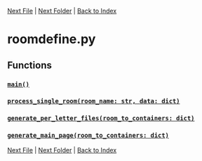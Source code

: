 [Next File](spawnpoints.md) | [Next Folder](core/cache.md) | [Back to Index](../index.md)

# roomdefine.py

## Functions

### [`main()`](https://github.com/Vaileasys/pz-wiki_parser/blob/main/scripts/roomdefine.py#L11)
### [`process_single_room(room_name: str, data: dict)`](https://github.com/Vaileasys/pz-wiki_parser/blob/main/scripts/roomdefine.py#L50)
### [`generate_per_letter_files(room_to_containers: dict)`](https://github.com/Vaileasys/pz-wiki_parser/blob/main/scripts/roomdefine.py#L69)
### [`generate_main_page(room_to_containers: dict)`](https://github.com/Vaileasys/pz-wiki_parser/blob/main/scripts/roomdefine.py#L147)


[Next File](spawnpoints.md) | [Next Folder](core/cache.md) | [Back to Index](../index.md)
